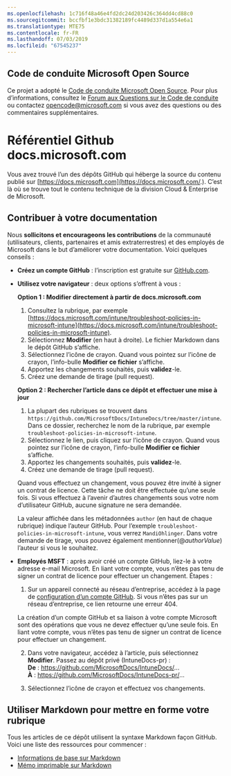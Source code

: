 ```yaml
---
ms.openlocfilehash: 1c716f48a46e4fd2dc24d203426c364dd4cd88c0
ms.sourcegitcommit: bccfbf1e3bdc31382189fc4489d337d1a554e6a1
ms.translationtype: MTE75
ms.contentlocale: fr-FR
ms.lasthandoff: 07/03/2019
ms.locfileid: "67545237"
---
```

## <a name="microsoft-open-source-code-of-conduct"></a>Code de conduite Microsoft Open Source

Ce projet a adopté le [Code de conduite Microsoft Open Source](https://opensource.microsoft.com/codeofconduct/).
Pour plus d’informations, consultez le [Forum aux Questions sur le Code de conduite](https://opensource.microsoft.com/codeofconduct/faq/) ou contactez [opencode@microsoft.com](mailto:opencode@microsoft.com) si vous avez des questions ou des commentaires supplémentaires.

# <a name="docsmicrosoftcom-github-repository"></a>Référentiel Github docs.microsoft.com

Vous avez trouvé l’un des dépôts GitHub qui héberge la source du contenu publié sur [https://docs.microsoft.com](https://docs.microsoft.com/.). C’est là où se trouve tout le contenu technique de la division Cloud & Enterprise de Microsoft.

## <a name="contribute-to-your-documentation"></a>Contribuer à votre documentation
Nous **sollicitons et encourageons les contributions** de la communauté (utilisateurs, clients, partenaires et amis extraterrestres) et des employés de Microsoft dans le but d’améliorer votre documentation. Voici quelques conseils :

* **Créez un compte GitHub** : l’inscription est gratuite sur [GitHub.com](https://www.github.com).

* **Utilisez votre navigateur** : deux options s’offrent à vous : 

    **Option 1 : Modifier directement à partir de docs.microsoft.com**  
    1. Consultez la rubrique, par exemple [https://docs.microsoft.com/intune/troubleshoot-policies-in-microsoft-intune](https://docs.microsoft.com/intune/troubleshoot-policies-in-microsoft-intune). 
    2. Sélectionnez **Modifier** (en haut à droite). Le fichier Markdown dans le dépôt GitHub s’affiche.
    3. Sélectionnez l’icône de crayon. Quand vous pointez sur l’icône de crayon, l’info-bulle **Modifier ce fichier** s’affiche. 
    4. Apportez les changements souhaités, puis **validez**-le. 
    5. Créez une demande de tirage (pull request).
    
    **Option 2 : Rechercher l’article dans ce dépôt et effectuer une mise à jour**  
    1. La plupart des rubriques se trouvent dans `https://github.com/MicrosoftDocs/IntuneDocs/tree/master/intune`. Dans ce dossier, recherchez le nom de la rubrique, par exemple `troubleshoot-policies-in-microsoft-intune`. 
    2. Sélectionnez le lien, puis cliquez sur l’icône de crayon. Quand vous pointez sur l’icône de crayon, l’info-bulle **Modifier ce fichier** s’affiche. 
    3. Apportez les changements souhaités, puis **validez**-le. 
    4. Créez une demande de tirage (pull request). 

  Quand vous effectuez un changement, vous pouvez être invité à signer un contrat de licence. Cette tâche ne doit être effectuée qu’une seule fois. Si vous effectuez à l’avenir d’autres changements sous votre nom d’utilisateur GitHub, aucune signature ne sera demandée. 
  
  La valeur affichée dans les métadonnées `author` (en haut de chaque rubrique) indique l’auteur GitHub. Pour l’exemple `troubleshoot-policies-in-microsoft-intune`, vous verrez `MandiOhlinger`. Dans votre demande de tirage, vous pouvez également mentionner(@*authorValue*) l’auteur si vous le souhaitez.
  
* **Employés MSFT** : après avoir créé un compte GitHub, liez-le à votre adresse e-mail Microsoft. En liant votre compte, vous n’êtes pas tenu de signer un contrat de licence pour effectuer un changement. Étapes :

  1. Sur un appareil connecté au réseau d’entreprise, accédez à la page de [configuration d’un compte GitHub](https://review.docs.microsoft.com/en-us/help/contribute/contribute-get-started-setup-github?branch=master). Si vous n’êtes pas sur un réseau d’entreprise, ce lien retourne une erreur 404.
  
    La création d’un compte GitHub et sa liaison à votre compte Microsoft sont des opérations que vous ne devez effectuer qu’une seule fois. En liant votre compte, vous n’êtes pas tenu de signer un contrat de licence pour effectuer un changement. 

  2. Dans votre navigateur, accédez à l’article, puis sélectionnez **Modifier**. Passez au dépôt privé (IntuneDocs-pr) :  
    **De** : https://github.com/MicrosoftDocs/IntuneDocs/...  
    **À** : https://github.com/MicrosoftDocs/IntuneDocs-pr/...
  
  3. Sélectionnez l’icône de crayon et effectuez vos changements. 

## <a name="use-markdown-to-format-your-topic"></a>Utiliser Markdown pour mettre en forme votre rubrique
Tous les articles de ce dépôt utilisent la syntaxe Markdown façon GitHub. Voici une liste des ressources pour commencer :

* [Informations de base sur Markdown](https://help.github.com/articles/basic-writing-and-formatting-syntax/)
* [Mémo imprimable sur Markdown](https://guides.github.com/pdfs/markdown-cheatsheet-online.pdf)
